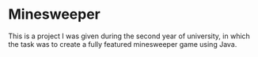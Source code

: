 Minesweeper
===========

This is a project I was given during the second year of university, in which the task was to create a fully featured minesweeper game using Java.
